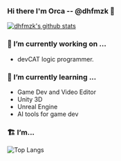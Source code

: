 ### Hi there I'm Orca -- @dhfmzk 👋

[![dhfmzk's github stats](https://github-readme-stats.vercel.app/api?username=dhfmzk&show_icons=true&hide_border=true)](https://github.com/dhfmzk)

### 🔭 I’m currently working on ...
- devCAT logic programmer.

### 🌱 I’m currently learning ...
- Game Dev and Video Editor
- Unity 3D
- Unreal Engine
- AI tools for game dev

### 🏗️ I’m...
![Top Langs](https://github-readme-stats.vercel.app/api/top-langs/?username=anuraghazra&layout=compact)

